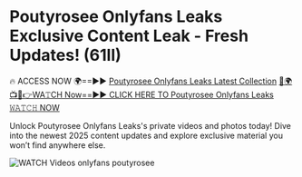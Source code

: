 # Poutyrosee Onlyfans Leaks Exclusive Content Leak - Fresh Updates! (61ll)

🔥 ACCESS NOW 🌍==►► <a href="https://tinyurl.com/3fjeunct" rel="nofollow">Poutyrosee Onlyfans Leaks Latest Collection</a></h3>
[🔴🌍📺📱👉WA𝚃CH Now==►► CLICK HERE TO Poutyrosee Onlyfans Leaks 𝚆𝙰𝚃𝙲𝙷 NOW](https://tinyurl.com/3fjeunct)

Unlock Poutyrosee Onlyfans Leaks's private videos and photos today! Dive into the newest 2025 content updates and explore exclusive material you won’t find anywhere else.


<a href="https://tinyurl.com/3fjeunct" rel="nofollow" data-target="animated-image.originalLink"><img src="https://camo.githubusercontent.com/8a4f000d20f83aca3bf7ec5f350d767afa0574a8a352519fd8cfa583a6f93a33/68747470733a2f2f692e696d6775722e636f6d2f644a486b345a712e676966" alt="WATCH Videos" data-canonical-src="https://i.imgur.com/dJHk4Zq.gif" style="max-width: 100%; display: inline-block;" data-target="animated-image.originalImage"></a>
onlyfans poutyrosee